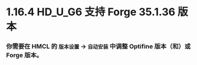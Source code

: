 # 1.16.4 HD_U_G6 支持 Forge 35.1.36 版本

### 你需要在 HMCL 的 `版本设置` -> `自动安装` 中调整 Optifine 版本（和）或 Forge 版本。
